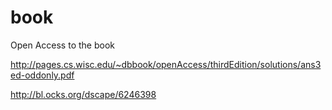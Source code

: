 # book 

Open Access to the book

http://pages.cs.wisc.edu/~dbbook/openAccess/thirdEdition/solutions/ans3ed-oddonly.pdf

http://bl.ocks.org/dscape/6246398